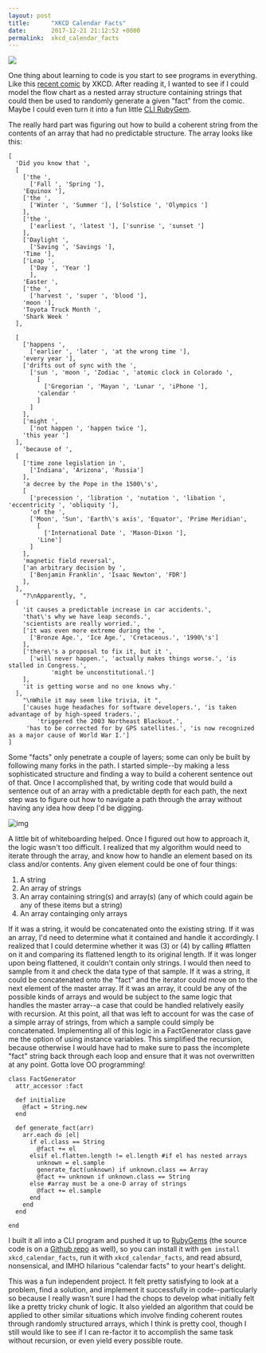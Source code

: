 ```yaml
---
layout: post
title:      "XKCD Calendar Facts"
date:       2017-12-21 21:12:52 +0000
permalink:  xkcd_calendar_facts
---
```


![](https://imgs.xkcd.com/comics/calendar_facts.png)

One thing about learning to code is you start to see programs in everything. Like this [recent comic](https://xkcd.com/1930/) by XKCD. After reading it, I wanted to see if I could model the flow chart as a nested array structure containing strings that could then be used to randomly generate a given "fact" from the comic. Maybe I could even turn it into a fun little [CLI RubyGem](https://rubygems.org/gems/xkcd_calendar_facts). 

The really hard part was figuring out how to build a coherent string from the contents of an array that had no predictable structure. The array looks like this:

```
[
  'Did you know that ',
  [  
    ['the ', 
      ['Fall ', 'Spring '], 
    'Equinox '],
    ['the ', 
      ['Winter ', 'Summer '], ['Solstice ', 'Olympics ']
    ],
    ['the ', 
      ['earliest ', 'latest '], ['sunrise ', 'sunset ']
    ],
    ['Daylight ',
      ['Saving ', 'Savings '], 
    'Time '],
    ['Leap ', 
      ['Day ', 'Year ']
      ],
    'Easter ',
    ['the ', 
      ['harvest ', 'super ', 'blood '], 
    'moon '],
    'Toyota Truck Month ',
    'Shark Week '
  ],   

  [
    ['happens ', 
      ['earlier ', 'later ', 'at the wrong time '], 
    'every year '],
    ['drifts out of sync with the ', 
      ['sun ', 'moon ', 'Zodiac ', 'atomic clock in Colorado ', 
        [
          ['Gregorian ', 'Mayan ', 'Lunar ', 'iPhone '], 
        'calendar '
        ]
      ]
    ],
    ['might ', 
      ['not happen ', 'happen twice '], 
    'this year ']
  ],
    'because of ',
  [
    ['time zone legislation in ', 
      ['Indiana', 'Arizona', 'Russia']
    ],
    'a decree by the Pope in the 1500\'s',
    [
      ['precession ', 'libration ', 'nutation ', 'libation ', 'eccentricity ', 'obliquity '], 
      'of the ', 
      ['Moon', 'Sun', 'Earth\'s axis', 'Equator', 'Prime Meridian', 
        [
          ['International Date ', 'Mason-Dixon '], 
        'Line']
      ]
    ],
    'magnetic field reversal',
    ['an arbitrary decision by ', 
      ['Benjamin Franklin', 'Isaac Newton', 'FDR']
    ],
  ],
    "?\nApparently, ",
  [
    'it causes a predictable increase in car accidents.',
    'that\'s why we have leap seconds.',
    'scientists are really worried.',
    ['it was even more extreme during the ', 
      ['Bronze Age.', 'Ice Age.', 'Cretaceous.', '1990\'s']
    ],
    ['there\'s a proposal to fix it, but it ', 
      ['will never happen.', 'actually makes things worse.', 'is stalled in Congress.', 
			'might be unconstitutional.']
    ],
    'it is getting worse and no one knows why.'
  ],
    "\nWhile it may seem like trivia, it ",
    ['causes huge headaches for software developers.', 'is taken advantage of by high-speed traders.', 
		'triggered the 2003 Northeast Blackout.',
     'has to be corrected for by GPS satellites.', 'is now recognized as a major cause of World War I.']
]
```

Some "facts" only penetrate a couple of layers; some can only be built by following many forks in the path. I started simple--by making a less sophisticated structure and finding a way to build a coherent sentence out of that. Once I accomplished that, by writing code that would build a sentence out of an array with a predictable depth for each path, the next step was to figure out how to navigate a path through the array without having any idea how deep I'd be digging. 

![img](https://i.imgur.com/Ko0qUEm.jpg?3)

A little bit of whiteboarding helped. Once I figured out how to approach it, the logic wasn't too difficult. I realized that my algorithm would need to iterate through the array, and know how to handle an element based on its class and/or contents. Any given element could be one of four things: 
1. A string
2. An array of strings
3. An array containing string(s) and array(s) (any of which could again be any of these items but a string)
4. An array containging only arrays

If it was a string, it would be concatenated onto the existing string. If it was an array, I'd need to determine what it contained and handle it accordingly. I realized that I could determine whether it was (3) or (4) by calling #flatten on it and comparing its flattened length to its original length. If it was longer upon being flattened, it couldn't contain only strings. I would then need to sample from it and check the data type of that sample. If it was a string, it could be concatenated onto the "fact" and the iterator could move on to the next element of the master array. If it was an array, it could be any of the possible kinds of arrays and would be subject to the same logic that handles the master array--a case that could be handled relatively easily with recursion. At this point, all that was left to account for was the case of a simple array of strings, from which a sample could simply be concatenated. Implementing all of this logic in a FactGenerator class gave me the option of using instance variables. This simplified the recursion, because otherwise I would have had to make sure to pass the incomplete "fact" string back through each loop and ensure that it was not overwritten at any point. Gotta love OO programming!

```
class FactGenerator
  attr_accessor :fact
  
  def initialize
    @fact = String.new
  end
  
  def generate_fact(arr)
    arr.each do |el|
      if el.class == String
        @fact += el
      elsif el.flatten.length != el.length #if el has nested arrays
        unknown = el.sample 
        generate_fact(unknown) if unknown.class == Array
        @fact += unknown if unknown.class == String 
      else #array must be a one-D array of strings
        @fact += el.sample
      end
    end
  end
	
end
```

I built it all into a CLI program and pushed it up to [RubyGems](https://rubygems.org/gems/xkcd_calendar_facts) (the source code is on a [Github repo](https://github.com/tpetersen0308/xkcd_calendar_facts) as well), so you can install it with `gem install xkcd_calendar_facts`, run it with `xkcd_calendar_facts`, and read absurd, nonsensical, and IMHO hilarious "calendar facts" to your heart's delight. 

This was a fun independent project. It felt pretty satisfying to look at a problem, find a solution, and implement it successfully in code--particularly so because I really wasn't sure I had the chops to develop what initially felt like a pretty tricky chunk of logic. It also yielded an algorithm that could be applied to other similar situations which involve finding coherent routes through randomly structured arrays, which I think is pretty cool, though I still would like to see if I can re-factor it to accomplish the same task without recursion, or even yield every possible route. 

